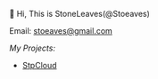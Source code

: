 👋 Hi, This is StoneLeaves(@Stoeaves)

Email: stoeaves@gmail.com

*My Projects:*
- [StpCloud](https://github.com/Stoeaves/StpCloud)
